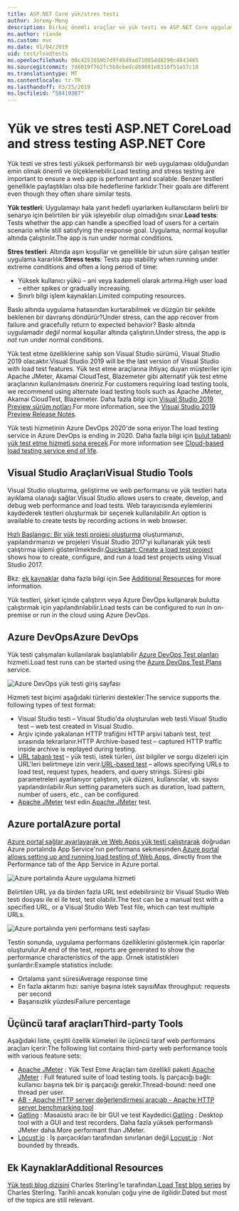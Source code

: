 ```yaml
---
title: ASP.NET Core yük/stres testi
author: Jeremy-Meng
description: Birkaç önemli araçlar ve yük testi ve ASP.NET Core uygulamalarını stres yaklaşımları açıklanmaktadır.
ms.author: riande
ms.custom: mvc
ms.date: 01/04/2019
uid: test/loadtests
ms.openlocfilehash: 08c4251059b7d9f4549ad710054d8299c4943465
ms.sourcegitcommit: 7d6019f762fc5b8cbedcd69801e8310f51a17c18
ms.translationtype: MT
ms.contentlocale: tr-TR
ms.lasthandoff: 03/25/2019
ms.locfileid: "58419387"
---
```

# <a name="load-and-stress-testing-aspnet-core"></a><span data-ttu-id="cd2a4-103">Yük ve stres testi ASP.NET Core</span><span class="sxs-lookup"><span data-stu-id="cd2a4-103">Load and stress testing ASP.NET Core</span></span>

<span data-ttu-id="cd2a4-104">Yük testi ve stres testi yüksek performanslı bir web uygulaması olduğundan emin olmak önemli ve ölçeklenebilir.</span><span class="sxs-lookup"><span data-stu-id="cd2a4-104">Load testing and stress testing are important to ensure a web app is performant and scalable.</span></span> <span data-ttu-id="cd2a4-105">Benzer testleri genellikle paylaştıkları olsa bile hedeflerine farklıdır.</span><span class="sxs-lookup"><span data-stu-id="cd2a4-105">Their goals are different even though they often share similar tests.</span></span>

<span data-ttu-id="cd2a4-106">**Yük testleri**: Uygulamayı hala yanıt hedefi uyarlarken kullanıcıların belirli bir senaryo için belirtilen bir yük işleyebilir olup olmadığını sınar.</span><span class="sxs-lookup"><span data-stu-id="cd2a4-106">**Load tests**: Tests whether the app can handle a specified load of users for a certain scenario while still satisfying the response goal.</span></span> <span data-ttu-id="cd2a4-107">Uygulama, normal koşullar altında çalıştırılır.</span><span class="sxs-lookup"><span data-stu-id="cd2a4-107">The app is run under normal conditions.</span></span>

<span data-ttu-id="cd2a4-108">**Stres testleri**: Altında aşırı koşullar ve genellikle bir uzun süre çalışan testler uygulama kararlılık:</span><span class="sxs-lookup"><span data-stu-id="cd2a4-108">**Stress tests**: Tests app stability when running under extreme conditions and often a long period of time:</span></span>

* <span data-ttu-id="cd2a4-109">Yüksek kullanıcı yükü – ani veya kademeli olarak artırma.</span><span class="sxs-lookup"><span data-stu-id="cd2a4-109">High user load – either spikes or gradually increasing.</span></span>
* <span data-ttu-id="cd2a4-110">Sınırlı bilgi işlem kaynakları.</span><span class="sxs-lookup"><span data-stu-id="cd2a4-110">Limited computing resources.</span></span>

<span data-ttu-id="cd2a4-111">Baskı altında uygulama hatasından kurtarabilmek ve düzgün bir şekilde beklenen bir davranış döndürür?</span><span class="sxs-lookup"><span data-stu-id="cd2a4-111">Under stress, can the app recover from failure and gracefully return to expected behavior?</span></span> <span data-ttu-id="cd2a4-112">Baskı altında uygulamadır *değil* normal koşullar altında çalıştırın.</span><span class="sxs-lookup"><span data-stu-id="cd2a4-112">Under stress, the app is *not* run under normal conditions.</span></span>

<span data-ttu-id="cd2a4-113">Yük test etme özelliklerine sahip son Visual Studio sürümü, Visual Studio 2019 olacaktır.</span><span class="sxs-lookup"><span data-stu-id="cd2a4-113">Visual Studio 2019 will be the last version of Visual Studio with load test features.</span></span> <span data-ttu-id="cd2a4-114">Yük test etme araçlarına ihtiyaç duyan müşteriler için Apache JMeter, Akamai CloudTest, Blazemeter gibi alternatif yük test etme araçlarının kullanılmasını öneririz.</span><span class="sxs-lookup"><span data-stu-id="cd2a4-114">For customers requiring load testing tools, we recommend using alternate load testing tools such as Apache JMeter, Akamai CloudTest, Blazemeter.</span></span> <span data-ttu-id="cd2a4-115">Daha fazla bilgi için [Visual Studio 2019 Preview sürüm notları](/visualstudio/releases/2019/release-notes-preview#test-tools).</span><span class="sxs-lookup"><span data-stu-id="cd2a4-115">For more information, see the [Visual Studio 2019 Preview Release Notes](/visualstudio/releases/2019/release-notes-preview#test-tools).</span></span>

<span data-ttu-id="cd2a4-116">Yük testi hizmetinin Azure DevOps 2020'de sona eriyor.</span><span class="sxs-lookup"><span data-stu-id="cd2a4-116">The load testing service in Azure DevOps is ending in 2020.</span></span> <span data-ttu-id="cd2a4-117">Daha fazla bilgi için [bulut tabanlı yük test etme hizmeti sona erecek](https://devblogs.microsoft.com/devops/cloud-based-load-testing-service-eol/).</span><span class="sxs-lookup"><span data-stu-id="cd2a4-117">For more information see [Cloud-based load testing service end of life](https://devblogs.microsoft.com/devops/cloud-based-load-testing-service-eol/).</span></span>

## <a name="visual-studio-tools"></a><span data-ttu-id="cd2a4-118">Visual Studio Araçları</span><span class="sxs-lookup"><span data-stu-id="cd2a4-118">Visual Studio Tools</span></span>

<span data-ttu-id="cd2a4-119">Visual Studio oluşturma, geliştirme ve web performansı ve yük testleri hata ayıklama olanağı sağlar.</span><span class="sxs-lookup"><span data-stu-id="cd2a4-119">Visual Studio allows users to create, develop, and debug web performance and load tests.</span></span> <span data-ttu-id="cd2a4-120">Web tarayıcısında eylemlerini kaydederek testleri oluşturmak bir seçenek kullanılabilir.</span><span class="sxs-lookup"><span data-stu-id="cd2a4-120">An option is available to create tests by recording actions in web browser.</span></span>

<span data-ttu-id="cd2a4-121">[Hızlı Başlangıç: Bir yük testi projesi oluşturma](/visualstudio/test/quickstart-create-a-load-test-project?view=vs-2017) oluşturmanızı, yapılandırmanızı ve projeleri Visual Studio 2017'yi kullanarak yük testi çalıştırma işlemi gösterilmektedir.</span><span class="sxs-lookup"><span data-stu-id="cd2a4-121">[Quickstart: Create a load test project](/visualstudio/test/quickstart-create-a-load-test-project?view=vs-2017) shows how to create, configure, and run a load test projects using Visual Studio 2017.</span></span>

<span data-ttu-id="cd2a4-122">Bkz: [ek kaynaklar](#add) daha fazla bilgi için.</span><span class="sxs-lookup"><span data-stu-id="cd2a4-122">See [Additional Resources](#add) for more information.</span></span>

<span data-ttu-id="cd2a4-123">Yük testleri, şirket içinde çalıştırın veya Azure DevOps kullanarak bulutta çalıştırmak için yapılandırılabilir.</span><span class="sxs-lookup"><span data-stu-id="cd2a4-123">Load tests can be configured to run in on-premise or run in the cloud using Azure DevOps.</span></span>

## <a name="azure-devops"></a><span data-ttu-id="cd2a4-124">Azure DevOps</span><span class="sxs-lookup"><span data-stu-id="cd2a4-124">Azure DevOps</span></span>

<span data-ttu-id="cd2a4-125">Yük testi çalışmaları kullanılarak başlatılabilir [Azure DevOps Test planları](/azure/devops/test/load-test/index?view=vsts) hizmeti.</span><span class="sxs-lookup"><span data-stu-id="cd2a4-125">Load test runs can be started using the [Azure DevOps Test Plans](/azure/devops/test/load-test/index?view=vsts) service.</span></span>

![Azure DevOps yük testi giriş sayfası](./load-tests/_static/azure-devops-load-test.png)

<span data-ttu-id="cd2a4-127">Hizmeti test biçimi aşağıdaki türlerini destekler:</span><span class="sxs-lookup"><span data-stu-id="cd2a4-127">The service supports the following types of test format:</span></span>

* <span data-ttu-id="cd2a4-128">Visual Studio testi – Visual Studio'da oluşturulan web testi.</span><span class="sxs-lookup"><span data-stu-id="cd2a4-128">Visual Studio test – web test created in Visual Studio.</span></span>
* <span data-ttu-id="cd2a4-129">Arşiv içinde yakalanan HTTP trafiğini HTTP arşivi tabanlı test, test sırasında tekrarlanır.</span><span class="sxs-lookup"><span data-stu-id="cd2a4-129">HTTP Archive-based test – captured HTTP traffic inside archive is replayed during testing.</span></span>
* <span data-ttu-id="cd2a4-130">[URL tabanlı test](/azure/devops/test/load-test/get-started-simple-cloud-load-test?view=vsts) – yük testi, istek türleri, üst bilgiler ve sorgu dizeleri için URL'leri belirtmeye izin verir.</span><span class="sxs-lookup"><span data-stu-id="cd2a4-130">[URL-based test](/azure/devops/test/load-test/get-started-simple-cloud-load-test?view=vsts) – allows specifying URLs to load test, request types, headers, and query strings.</span></span> <span data-ttu-id="cd2a4-131">Süresi gibi parametreleri ayarlanıyor çalıştırın, yük düzeni, kullanıcılar, vb. sayısı yapılandırılabilir.</span><span class="sxs-lookup"><span data-stu-id="cd2a4-131">Run setting parameters such as duration, load pattern, number of users, etc., can be configured.</span></span>
* <span data-ttu-id="cd2a4-132">[Apache JMeter](https://jmeter.apache.org/) test edin.</span><span class="sxs-lookup"><span data-stu-id="cd2a4-132">[Apache JMeter](https://jmeter.apache.org/) test.</span></span>

## <a name="azure-portal"></a><span data-ttu-id="cd2a4-133">Azure portal</span><span class="sxs-lookup"><span data-stu-id="cd2a4-133">Azure portal</span></span>

<span data-ttu-id="cd2a4-134">[Azure portal sağlar ayarlayarak ve Web Apps yük testi çalıştırarak](/azure/devops/test/load-test/app-service-web-app-performance-test?view=vsts) doğrudan Azure portalında App Service'nın performans sekmesinden.</span><span class="sxs-lookup"><span data-stu-id="cd2a4-134">[Azure portal allows setting up and running load testing of Web Apps,](/azure/devops/test/load-test/app-service-web-app-performance-test?view=vsts) directly from the Performance tab of the App Service in Azure portal.</span></span>

![Azure portalında Azure uygulama hizmeti](./load-tests/_static/azure-appservice-perf-test.png)

<span data-ttu-id="cd2a4-136">Belirtilen URL ya da birden fazla URL test edebilirsiniz bir Visual Studio Web testi dosyası ile el ile test, test olabilir.</span><span class="sxs-lookup"><span data-stu-id="cd2a4-136">The test can be a manual test with a specified URL, or a Visual Studio Web Test file, which can test multiple URLs.</span></span>

![Azure portalında yeni performans testi sayfası](./load-tests/_static/azure-appservice-perf-test-config.png)

<span data-ttu-id="cd2a4-138">Testin sonunda, uygulama performans özelliklerini göstermek için raporlar oluşturulur.</span><span class="sxs-lookup"><span data-stu-id="cd2a4-138">At end of the test, reports are generated to show the performance characteristics of the app.</span></span> <span data-ttu-id="cd2a4-139">Örnek istatistikleri şunlardır:</span><span class="sxs-lookup"><span data-stu-id="cd2a4-139">Example statistics include:</span></span>

* <span data-ttu-id="cd2a4-140">Ortalama yanıt süresi</span><span class="sxs-lookup"><span data-stu-id="cd2a4-140">Average response time</span></span>
* <span data-ttu-id="cd2a4-141">En fazla aktarım hızı: saniye başına istek sayısı</span><span class="sxs-lookup"><span data-stu-id="cd2a4-141">Max throughput: requests per second</span></span>
* <span data-ttu-id="cd2a4-142">Başarısızlık yüzdesi</span><span class="sxs-lookup"><span data-stu-id="cd2a4-142">Failure percentage</span></span>

## <a name="third-party-tools"></a><span data-ttu-id="cd2a4-143">Üçüncü taraf araçları</span><span class="sxs-lookup"><span data-stu-id="cd2a4-143">Third-party Tools</span></span>

<span data-ttu-id="cd2a4-144">Aşağıdaki liste, çeşitli özellik kümeleri ile üçüncü taraf web performans araçları içerir:</span><span class="sxs-lookup"><span data-stu-id="cd2a4-144">The following list contains third-party web performance tools with various feature sets:</span></span>

* <span data-ttu-id="cd2a4-145">[Apache JMeter](https://jmeter.apache.org/) : Yük Test Etme Araçları tam özellikli paketi.</span><span class="sxs-lookup"><span data-stu-id="cd2a4-145">[Apache JMeter](https://jmeter.apache.org/) : Full featured suite of load testing tools.</span></span> <span data-ttu-id="cd2a4-146">İş parçacığı bağlı: kullanıcı başına tek bir iş parçacığı gerekir.</span><span class="sxs-lookup"><span data-stu-id="cd2a4-146">Thread-bound: need one thread per user.</span></span>
* [<span data-ttu-id="cd2a4-147">AB - Apache HTTP server değerlendirmesi aracı</span><span class="sxs-lookup"><span data-stu-id="cd2a4-147">ab - Apache HTTP server benchmarking tool</span></span>](https://httpd.apache.org/docs/2.4/programs/ab.html)
* <span data-ttu-id="cd2a4-148">[Gatling](https://gatling.io/) : Masaüstü aracı ile bir GUI ve test Kaydedici.</span><span class="sxs-lookup"><span data-stu-id="cd2a4-148">[Gatling](https://gatling.io/) : Desktop tool with a GUI and test recorders.</span></span> <span data-ttu-id="cd2a4-149">Daha fazla yüksek performanslı JMeter daha.</span><span class="sxs-lookup"><span data-stu-id="cd2a4-149">More performant than JMeter.</span></span>
* <span data-ttu-id="cd2a4-150">[Locust.io](https://locust.io/) : İş parçacıkları tarafından sınırlanan değil.</span><span class="sxs-lookup"><span data-stu-id="cd2a4-150">[Locust.io](https://locust.io/) : Not bounded by threads.</span></span>

<a name="add"></a>

## <a name="additional-resources"></a><span data-ttu-id="cd2a4-151">Ek Kaynaklar</span><span class="sxs-lookup"><span data-stu-id="cd2a4-151">Additional Resources</span></span>

<span data-ttu-id="cd2a4-152">[Yük testi blog dizisini](https://blogs.msdn.microsoft.com/charles_sterling/2015/06/01/load-test-series-part-i-creating-web-performance-tests-for-a-load-test/) Charles Sterling'le tarafından.</span><span class="sxs-lookup"><span data-stu-id="cd2a4-152">[Load Test blog series](https://blogs.msdn.microsoft.com/charles_sterling/2015/06/01/load-test-series-part-i-creating-web-performance-tests-for-a-load-test/) by Charles Sterling.</span></span> <span data-ttu-id="cd2a4-153">Tarihli ancak konuları çoğu yine de ilgilidir.</span><span class="sxs-lookup"><span data-stu-id="cd2a4-153">Dated but most of the topics are still relevant.</span></span>
